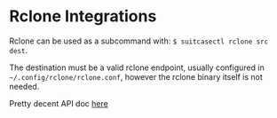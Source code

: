 # Rclone Integrations

Rclone can be used as a subcommand with: `$ suitcasectl rclone src dest`.

The destination must be a valid rclone endpoint, usually configured in
`~/.config/rclone/rclone.conf`, however the rclone binary itself is not needed.

Pretty decent API doc [here](https://rclone.org/rc/)
